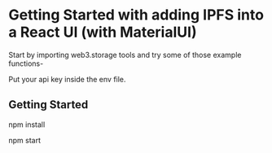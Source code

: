 # Getting Started with adding IPFS into a React UI (with MaterialUI)

Start by importing web3.storage tools and try some of those example functions-

Put your api key inside the env file.

## Getting Started

npm install

npm start


